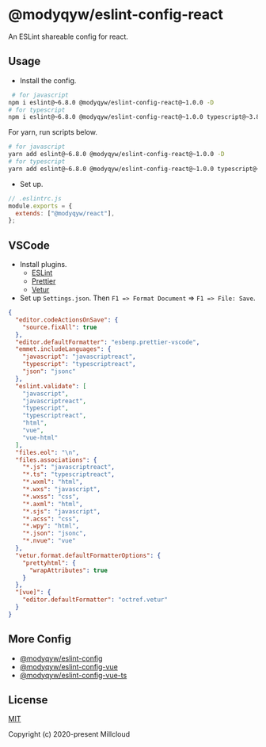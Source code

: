# @modyqyw/eslint-config-react

An ESLint shareable config for react.

## Usage

- Install the config.

```sh
 # for javascript
npm i eslint@~6.8.0 @modyqyw/eslint-config-react@~1.0.0 -D
# for typescript
npm i eslint@~6.8.0 @modyqyw/eslint-config-react@~1.0.0 typescript@~3.8.0 -D
```

For yarn, run scripts below.

```sh
# for javascript
yarn add eslint@~6.8.0 @modyqyw/eslint-config-react@~1.0.0 -D
# for typescript
yarn add eslint@~6.8.0 @modyqyw/eslint-config-react@~1.0.0 typescript@~3.8.0 -D
```

- Set up.

```js
// .eslintrc.js
module.exports = {
  extends: ["@modyqyw/react"],
};
```

## VSCode

- Install plugins.
  - [ESLint](https://marketplace.visualstudio.com/items?itemName=dbaeumer.vscode-eslint)
  - [Prettier](https://marketplace.visualstudio.com/items?itemName=esbenp.prettier-vscode)
  - [Vetur](https://marketplace.visualstudio.com/items?itemName=octref.vetur)
- Set up `Settings.json`. Then `F1 => Format Document` => `F1 => File: Save`.

```json
{
  "editor.codeActionsOnSave": {
    "source.fixAll": true
  },
  "editor.defaultFormatter": "esbenp.prettier-vscode",
  "emmet.includeLanguages": {
    "javascript": "javascriptreact",
    "typescript": "typescriptreact",
    "json": "jsonc"
  },
  "eslint.validate": [
    "javascript",
    "javascriptreact",
    "typescript",
    "typescriptreact",
    "html",
    "vue",
    "vue-html"
  ],
  "files.eol": "\n",
  "files.associations": {
    "*.js": "javascriptreact",
    "*.ts": "typescriptreact",
    "*.wxml": "html",
    "*.wxs": "javascript",
    "*.wxss": "css",
    "*.axml": "html",
    "*.sjs": "javascript",
    "*.acss": "css",
    "*.wpy": "html",
    "*.json": "jsonc",
    "*.nvue": "vue"
  },
  "vetur.format.defaultFormatterOptions": {
    "prettyhtml": {
      "wrapAttributes": true
    }
  },
  "[vue]": {
    "editor.defaultFormatter": "octref.vetur"
  }
}
```

## More Config

- [@modyqyw/eslint-config](https://github.com/Millcloud/eslint-config)
- [@modyqyw/eslint-config-vue](https://github.com/Millcloud/eslint-config-vue)
- [@modyqyw/eslint-config-vue-ts](https://github.com/Millcloud/eslint-config-vue-ts)

## License

[MIT](./LICENSE)

Copyright (c) 2020-present Millcloud
